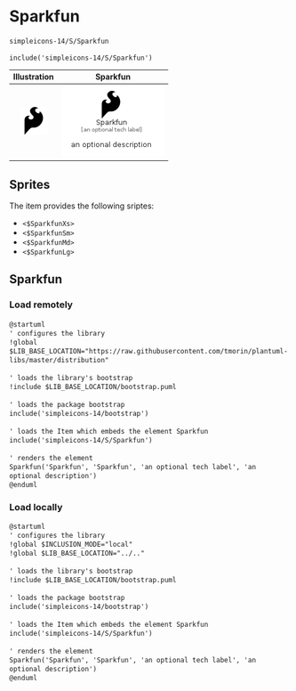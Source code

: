 # Sparkfun


```text
simpleicons-14/S/Sparkfun
```

```text
include('simpleicons-14/S/Sparkfun')
```



| Illustration | Sparkfun |
| :---: | :---: |
| ![illustration for Illustration](../../simpleicons-14/S/Sparkfun.png) | ![illustration for Sparkfun](../../simpleicons-14/S/Sparkfun.Local.png) |



## Sprites
The item provides the following sriptes:

- `<$SparkfunXs>`
- `<$SparkfunSm>`
- `<$SparkfunMd>`
- `<$SparkfunLg>`





## Sparkfun

### Load remotely
```plantuml
@startuml
' configures the library
!global $LIB_BASE_LOCATION="https://raw.githubusercontent.com/tmorin/plantuml-libs/master/distribution"

' loads the library's bootstrap
!include $LIB_BASE_LOCATION/bootstrap.puml

' loads the package bootstrap
include('simpleicons-14/bootstrap')

' loads the Item which embeds the element Sparkfun
include('simpleicons-14/S/Sparkfun')

' renders the element
Sparkfun('Sparkfun', 'Sparkfun', 'an optional tech label', 'an optional description')
@enduml
```

### Load locally
```plantuml
@startuml
' configures the library
!global $INCLUSION_MODE="local"
!global $LIB_BASE_LOCATION="../.."

' loads the library's bootstrap
!include $LIB_BASE_LOCATION/bootstrap.puml

' loads the package bootstrap
include('simpleicons-14/bootstrap')

' loads the Item which embeds the element Sparkfun
include('simpleicons-14/S/Sparkfun')

' renders the element
Sparkfun('Sparkfun', 'Sparkfun', 'an optional tech label', 'an optional description')
@enduml
```

